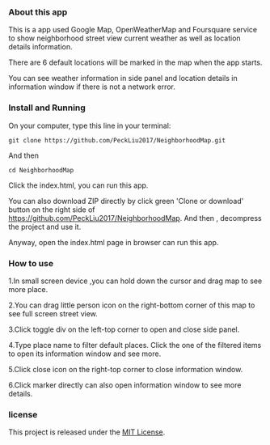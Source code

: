 ### About this app

This is a app used Google Map, OpenWeatherMap and Foursquare service to show neighborhood street view current weather as well as location details information.

There are 6 default locations will be marked in the map when the app starts.

You can see weather information in side panel and location details in information window if there is not a network error.

### Install and Running

On your computer, type this line in your terminal:

```
git clone https://github.com/PeckLiu2017/NeighborhoodMap.git
```

And then

```
cd NeighborhoodMap
```

Click the index.html, you can run this app.

You can also download ZIP directly by click green 'Clone or download' button on the right side of
https://github.com/PeckLiu2017/NeighborhoodMap. And then , decompress the project and use it.

Anyway, open the index.html page in browser can run this app.

### How to use
1.In small screen device ,you can hold down the cursor and drag map to see more place.

2.You can drag little person icon on the right-bottom corner of this map to see full screen street view.

3.Click toggle div on the left-top corner to open and close side panel.

4.Type place name to filter default places. Click the one of the filtered items to open its information window and see more.

5.Click close icon on the right-top corner to close information window.

6.Click marker directly can also open information window to see more details.

### license

This project is released under the [MIT License](https://opensource.org/licenses/MIT).
